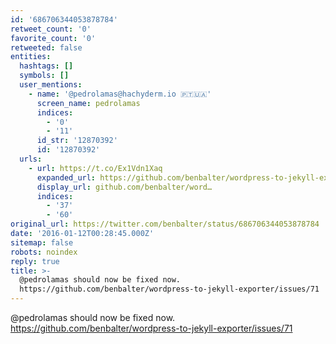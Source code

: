 ```yaml
---
id: '686706344053878784'
retweet_count: '0'
favorite_count: '0'
retweeted: false
entities:
  hashtags: []
  symbols: []
  user_mentions:
    - name: '@pedrolamas@hachyderm.io 🇵🇹🇺🇦'
      screen_name: pedrolamas
      indices:
        - '0'
        - '11'
      id_str: '12870392'
      id: '12870392'
  urls:
    - url: https://t.co/Ex1Vdn1Xaq
      expanded_url: https://github.com/benbalter/wordpress-to-jekyll-exporter/issues/71
      display_url: github.com/benbalter/word…
      indices:
        - '37'
        - '60'
original_url: https://twitter.com/benbalter/status/686706344053878784
date: '2016-01-12T00:28:45.000Z'
sitemap: false
robots: noindex
reply: true
title: >-
  @pedrolamas should now be fixed now.
  https://github.com/benbalter/wordpress-to-jekyll-exporter/issues/71
---
```


@pedrolamas should now be fixed now. https://github.com/benbalter/wordpress-to-jekyll-exporter/issues/71